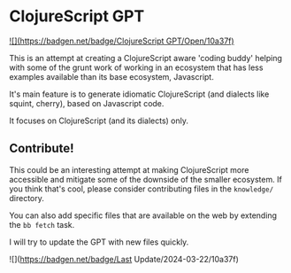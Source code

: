 # ClojureScript GPT

[![](https://badgen.net/badge/ClojureScript GPT/Open/10a37f)](https://chat.openai.com/g/g-17XaT40DC-clojurescript-gpt)

This is an attempt at creating a ClojureScript aware 'coding buddy' helping
with some of the grunt work of working in an ecosystem that has less examples
available than its base ecosystem, Javascript.

It's main feature is to generate idiomatic ClojureScript (and dialects like
squint, cherry), based on Javascript code.

It focuses on ClojureScript (and its dialects) only.


## Contribute!

This could be an interesting attempt at making ClojureScript more accessible
and mitigate some of the downside of the smaller ecosystem. If you think that's cool,
please consider contributing files in the `knowledge/` directory.

You can also add specific files that are available on the web by extending the `bb fetch` task.

I will try to update the GPT with new files quickly.

![](https://badgen.net/badge/Last Update/2024-03-22/10a37f)
